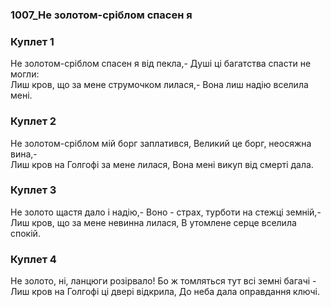 ### 1007_Не золотом-сріблом спасен я
### Куплет 1
Не золотом-сріблом спасен я від пекла,- Душі ці багатства спасти не могли: <br/>Лиш кров, що за мене струмочком лилася,- Вона лиш надію вселила мені.
### Куплет 2
Не золотом-сріблом мій борг заплатився, Великий це борг, неосяжна вина,- <br/>Лиш кров на Голгофі за мене лилася, Вона мені викуп від смерті дала.
### Куплет 3
Не золото щастя дало і надію,- Воно - страх, турботи на стежці земній,- <br/>Лиш кров, що за мене невинна лилася, В утомлене серце вселила спокій.
### Куплет 4
Не золото, ні, ланцюги розірвало! Бо ж томляться тут всі земні багачі - <br/>Лиш кров на Голгофі ці двері відкрила, До неба дала оправдання ключі.
